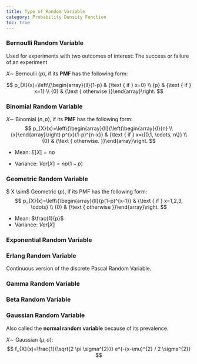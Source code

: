 ```yaml
---
title: Type of Random Variable
category: Probability Density Function
toc: true
---
```


### Bernoulli Random Variable 

Used for experiments with two outcomes of interest: The success or failure of an experiment

$X \sim$ Bernoulli $(p),$ if its **PMF** has the following form:


$$
p_{X}(x)=\left\{\begin{array}{ll}{1-p} & {\text { if } x=0} \\ {p} & {\text { if } x=1} \\ {0} & {\text { otherwise }}\end{array}\right.
$$

<!--more-->

### Binomial Random Variable

$X \sim$ Binomial $(n, p),$ if its **PMF** has the following form:
$$
p_{X}(x)=\left\{\begin{array}{ll}{\left(\begin{array}{l}{n} \\ {x}\end{array}\right) p^{x}(1-p)^{n-x}} & {\text { if } x=\{0,1, \cdots, n\}} \\ {0} & {\text { otherwise. }}\end{array}\right.
$$

* Mean: $E[X] = np$

* Variance: $Var[X] = np(1-p)$

### Geometric Random Variable

$
X \sim$ Geometric $(p),$ if its PMF has the following form:
$$
p_{X}(x)=\left\{\begin{array}{ll}{p(1-p)^{x-1}} & {\text { if } x=1,2,3, \cdots} \\ {0} & {\text { otherwise }}\end{array}\right.
$$

* Mean: $\frac{1}{p}$
* Variance: $Var[X]$

### Exponential Random Variable



### Erlang Random Variable

Continuous version of the discrete Pascal Random Variable.



### Gamma Random Variable



### Beta Random Variable



### Gaussian Random Variable

Also called the **normal random variable** because of its prevalence.

$X \sim$ Gaussian $(\mu, \sigma) :$
$$
f_{X}(x)=\frac{1}{\sqrt{2 \pi \sigma^{2}}} e^{-(x-\mu)^{2} / 2 \sigma^{2}}
$$




